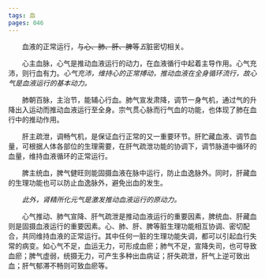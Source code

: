 ```yaml
---
tags: 血
pages: 046
---
```

&emsp;&emsp;血液的正常运行，与~~心、肺、肝、脾等~~<dfn>五</dfn>脏密切相关。

&emsp;&emsp;心主血脉，心气是推动血液运行的动力，在血液循行中起着主导作用。心气充沛，则行血有力。<dfn>心气充沛，维持心的正常搏动，推动血液在全身循环流行，故心气是血液运行的基本动力。</dfn>

&emsp;&emsp;肺朝百脉，主治节，能辅心行血。肺气宣发肃降，调节一身气机，通过气的升降出入运动而推动血液运行至全身。宗气贯心脉而行气血的功能，也体现了肺在血行中的推动作用。

&emsp;&emsp;肝主疏泄，调畅气机，是保证血行正常的又一重要环节。肝贮藏血液、调节血量，可根据人体各部位的生理需要，在肝气疏泄功能的协调下，调节脉道中循环的血量，维持血液循环的正常运行。

&emsp;&emsp;脾主统血，脾气健旺则能固摄血液在脉中运行，防止血逸脉外。同时，肝藏血的生理功能也可以防止血逸脉外，避免出血的发生。

&emsp;&emsp;<dfn>此外，肾精所化元气是激发推动血液运行的原动力。</dfn>

&emsp;&emsp;心气推动、肺气宣降、肝气疏泄是推动血液运行的重要因素，脾统血、肝藏血则是固摄血液运行的重要因素。心、肺、肝、脾等脏生理功能相互协调、密切配合，共同维持血液的正常运行。其中任何一脏的生理功能失调，都可以引起血行失常的病变。如心气不足，血运无力，可形成血瘀；肺气不足，宣降失司，也可导致血瘀；脾气虚弱，统摄无力，可产生多种出血病证；肝失疏泄，肝气上逆可致出血；肝气郁滞不畅则可致血瘀等。